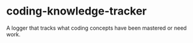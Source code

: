 # coding-knowledge-tracker
A logger that tracks what coding concepts have been mastered or need work.
